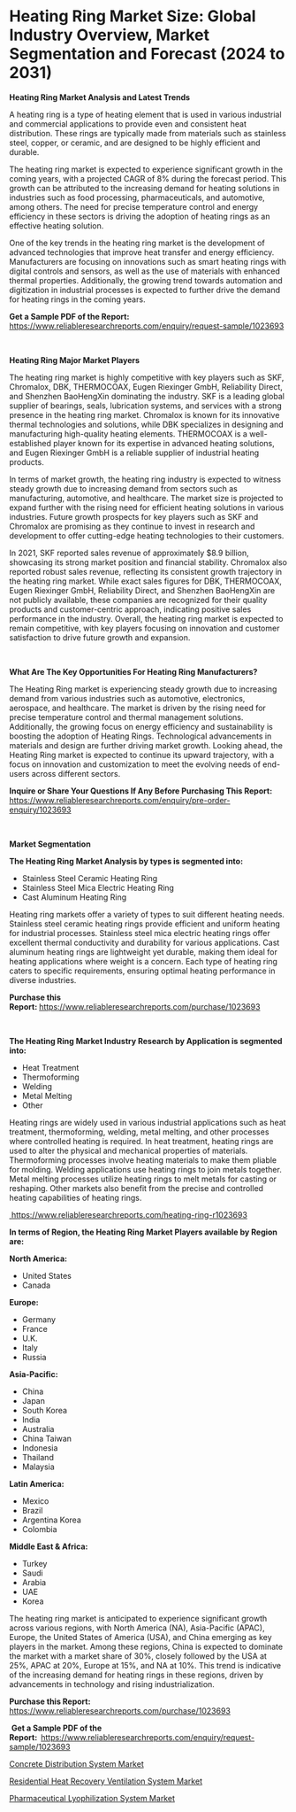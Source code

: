 <p><h1>Heating Ring Market Size: Global Industry Overview, Market Segmentation and Forecast (2024 to 2031)</h1></p><p><strong>Heating Ring Market Analysis and Latest Trends</strong></p>
<p><p>A heating ring is a type of heating element that is used in various industrial and commercial applications to provide even and consistent heat distribution. These rings are typically made from materials such as stainless steel, copper, or ceramic, and are designed to be highly efficient and durable.</p><p>The heating ring market is expected to experience significant growth in the coming years, with a projected CAGR of 8% during the forecast period. This growth can be attributed to the increasing demand for heating solutions in industries such as food processing, pharmaceuticals, and automotive, among others. The need for precise temperature control and energy efficiency in these sectors is driving the adoption of heating rings as an effective heating solution.</p><p>One of the key trends in the heating ring market is the development of advanced technologies that improve heat transfer and energy efficiency. Manufacturers are focusing on innovations such as smart heating rings with digital controls and sensors, as well as the use of materials with enhanced thermal properties. Additionally, the growing trend towards automation and digitization in industrial processes is expected to further drive the demand for heating rings in the coming years.</p></p>
<p><strong>Get a Sample PDF of the Report:&nbsp;</strong> <a href="https://www.reliableresearchreports.com/enquiry/request-sample/1023693">https://www.reliableresearchreports.com/enquiry/request-sample/1023693</a></p>
<p>&nbsp;</p>
<p><strong>Heating Ring Major Market Players</strong></p>
<p><p>The heating ring market is highly competitive with key players such as SKF, Chromalox, DBK, THERMOCOAX, Eugen Riexinger GmbH, Reliability Direct, and Shenzhen BaoHengXin dominating the industry. SKF is a leading global supplier of bearings, seals, lubrication systems, and services with a strong presence in the heating ring market. Chromalox is known for its innovative thermal technologies and solutions, while DBK specializes in designing and manufacturing high-quality heating elements. THERMOCOAX is a well-established player known for its expertise in advanced heating solutions, and Eugen Riexinger GmbH is a reliable supplier of industrial heating products.</p><p>In terms of market growth, the heating ring industry is expected to witness steady growth due to increasing demand from sectors such as manufacturing, automotive, and healthcare. The market size is projected to expand further with the rising need for efficient heating solutions in various industries. Future growth prospects for key players such as SKF and Chromalox are promising as they continue to invest in research and development to offer cutting-edge heating technologies to their customers.</p><p>In 2021, SKF reported sales revenue of approximately $8.9 billion, showcasing its strong market position and financial stability. Chromalox also reported robust sales revenue, reflecting its consistent growth trajectory in the heating ring market. While exact sales figures for DBK, THERMOCOAX, Eugen Riexinger GmbH, Reliability Direct, and Shenzhen BaoHengXin are not publicly available, these companies are recognized for their quality products and customer-centric approach, indicating positive sales performance in the industry. Overall, the heating ring market is expected to remain competitive, with key players focusing on innovation and customer satisfaction to drive future growth and expansion.</p></p>
<p>&nbsp;</p>
<p><strong>What Are The Key Opportunities For Heating Ring Manufacturers?</strong></p>
<p><p>The Heating Ring market is experiencing steady growth due to increasing demand from various industries such as automotive, electronics, aerospace, and healthcare. The market is driven by the rising need for precise temperature control and thermal management solutions. Additionally, the growing focus on energy efficiency and sustainability is boosting the adoption of Heating Rings. Technological advancements in materials and design are further driving market growth. Looking ahead, the Heating Ring market is expected to continue its upward trajectory, with a focus on innovation and customization to meet the evolving needs of end-users across different sectors.</p></p>
<p><strong>Inquire or Share Your Questions If Any Before Purchasing This Report:</strong> <a href="https://www.reliableresearchreports.com/enquiry/pre-order-enquiry/1023693">https://www.reliableresearchreports.com/enquiry/pre-order-enquiry/1023693</a></p>
<p>&nbsp;</p>
<p><strong>Market Segmentation</strong></p>
<p><strong>The Heating Ring Market Analysis by types is segmented into:</strong></p>
<p><ul><li>Stainless Steel Ceramic Heating Ring</li><li>Stainless Steel Mica Electric Heating Ring</li><li>Cast Aluminum Heating Ring</li></ul></p>
<p><p>Heating ring markets offer a variety of types to suit different heating needs. Stainless steel ceramic heating rings provide efficient and uniform heating for industrial processes. Stainless steel mica electric heating rings offer excellent thermal conductivity and durability for various applications. Cast aluminum heating rings are lightweight yet durable, making them ideal for heating applications where weight is a concern. Each type of heating ring caters to specific requirements, ensuring optimal heating performance in diverse industries.</p></p>
<p><strong>Purchase this Report:&nbsp;</strong><a href="https://www.reliableresearchreports.com/purchase/1023693">https://www.reliableresearchreports.com/purchase/1023693</a></p>
<p>&nbsp;</p>
<p><strong>The Heating Ring Market Industry Research by Application is segmented into:</strong></p>
<p><ul><li>Heat Treatment</li><li>Thermoforming</li><li>Welding</li><li>Metal Melting</li><li>Other</li></ul></p>
<p><p>Heating rings are widely used in various industrial applications such as heat treatment, thermoforming, welding, metal melting, and other processes where controlled heating is required. In heat treatment, heating rings are used to alter the physical and mechanical properties of materials. Thermoforming processes involve heating materials to make them pliable for molding. Welding applications use heating rings to join metals together. Metal melting processes utilize heating rings to melt metals for casting or reshaping. Other markets also benefit from the precise and controlled heating capabilities of heating rings.</p></p>
<p><a href="https://www.reliableresearchreports.com/heating-ring-r1023693">&nbsp;https://www.reliableresearchreports.com/heating-ring-r1023693</a></p>
<p><strong>In terms of Region, the Heating Ring Market Players available by Region are:</strong></p>
<p>
    <p> <strong> North America: </strong>
        <ul>
            <li>United States</li>
            <li>Canada</li>
        </ul>
        </p> 
    <p> <strong> Europe: </strong>
        <ul>
            <li>Germany</li>
            <li>France</li>
            <li>U.K.</li>
            <li>Italy</li>
            <li>Russia</li>
        </ul>
        </p> 
    <p> <strong> Asia-Pacific: </strong>
        <ul>
            <li>China</li>
            <li>Japan</li>
            <li>South Korea</li>
            <li>India</li>
            <li>Australia</li>
            <li>China Taiwan</li>
            <li>Indonesia</li>
            <li>Thailand</li>
            <li>Malaysia</li>
        </ul>
        </p> 
    <p> <strong> Latin America: </strong>
        <ul>
            <li>Mexico</li>
            <li>Brazil</li>
            <li>Argentina Korea</li>
            <li>Colombia</li>
        </ul>
        </p> 
    <p> <strong> Middle East & Africa: </strong>
        <ul>
            <li>Turkey</li>
            <li>Saudi</li>
            <li>Arabia</li>
            <li>UAE</li>
            <li>Korea</li>
        </ul>
    </p>
    </p>
<p><p>The heating ring market is anticipated to experience significant growth across various regions, with North America (NA), Asia-Pacific (APAC), Europe, the United States of America (USA), and China emerging as key players in the market. Among these regions, China is expected to dominate the market with a market share of 30%, closely followed by the USA at 25%, APAC at 20%, Europe at 15%, and NA at 10%. This trend is indicative of the increasing demand for heating rings in these regions, driven by advancements in technology and rising industrialization.</p></p>
<p><strong>Purchase this Report: </strong><a href="https://www.reliableresearchreports.com/purchase/1023693">https://www.reliableresearchreports.com/purchase/1023693</a></p>
<p>&nbsp;<strong>Get a Sample PDF of the Report:&nbsp;&nbsp;</strong><a href="https://www.reliableresearchreports.com/enquiry/request-sample/1023693">https://www.reliableresearchreports.com/enquiry/request-sample/1023693</a></p>
<p><strong></strong></p>
<p><p><a href="https://github.com/WillieWoodard/Market-Research-Report-List-5/blob/main/concrete-distribution-system-market.md">Concrete Distribution System Market</a></p><p><a href="https://github.com/marloy8/Market-Research-Report-List-5/blob/main/residential-heat-recovery-ventilation-system-market.md">Residential Heat Recovery Ventilation System Market</a></p><p><a href="https://github.com/jodemen/Market-Research-Report-List-3/blob/main/pharmaceutical-lyophilization-system-market.md">Pharmaceutical Lyophilization System Market</a></p></p>